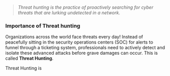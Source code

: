 >_Threat hunting is the practice of proactively searching for cyber threats that are lurking undetected in a network._

### Importance of Threat hunting

Organizations across the world face threats every day! Instead of peacefully sitting in the security operations centers (SOC) for alerts to funnel through a ticketing system, professionals need to actively detect and isolate these advanced attacks before grave damages can occur. This is called **Threat Hunting**.

Threat Hunting is 